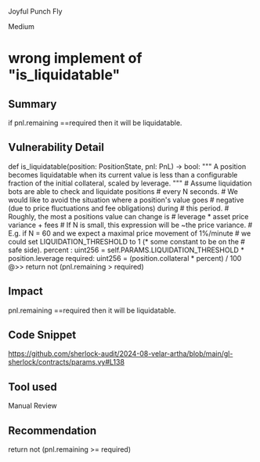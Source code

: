 Joyful Punch Fly

Medium

# wrong implement of "is_liquidatable"

## Summary
if pnl.remaining ==required then it will be liquidatable.
## Vulnerability Detail
def is_liquidatable(position: PositionState, pnl: PnL) -> bool:
    """
    A position becomes liquidatable when its current value is less than
    a configurable fraction of the initial collateral, scaled by
    leverage.
    """
    # Assume liquidation bots are able to check and liquidate positions
    # every N seconds.
    # We would like to avoid the situation where a position's value goes
    # negative (due to price fluctuations and fee obligations) during
    # this period.
    # Roughly, the most a positions value can change is
    #   leverage * asset price variance + fees
    # If N is small, this expression will be ~the price variance.
    # E.g. if N = 60 and we expect a maximal price movement of 1%/minute
    # we could set LIQUIDATION_THRESHOLD to 1 (* some constant to be on the
    # safe side).
    percent : uint256 = self.PARAMS.LIQUIDATION_THRESHOLD * position.leverage
    required: uint256 = (position.collateral * percent) / 100
@>>    return not (pnl.remaining > required)
## Impact
pnl.remaining ==required then it will be liquidatable.
## Code Snippet
https://github.com/sherlock-audit/2024-08-velar-artha/blob/main/gl-sherlock/contracts/params.vy#L138
## Tool used

Manual Review

## Recommendation
  return not (pnl.remaining >= required)